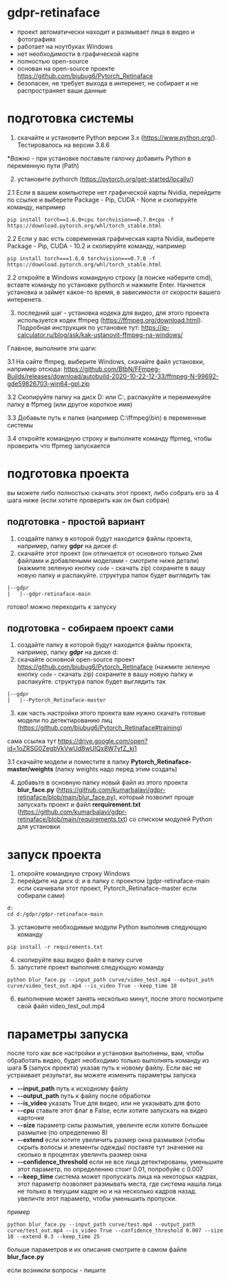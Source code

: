 # gdpr-retinaface

- проект автоматически находит и размывает лица в видео и фотографиях
- работает на ноутбуках Windows
- нет необходимости в графической карте
- полностью open-source
- основан на open-source проекте https://github.com/biubug6/Pytorch_Retinaface
- безопасен, не требует выхода в интеренет, не собирает и не распространяет ваши данные

# подготовка системы
1. скачайте и установите Python версии 3.x (https://www.python.org/). Тестировалось на версии 3.8.6

**Важно* - при установке поставьте галочку добавить Python в переменную пути (Path)

2. установите pythorch (https://pytorch.org/get-started/locally/)

2.1 Если в вашем компьютере нет графической карты Nvidia, перейдите по ссылке и выберете Package - Pip, CUDA - None и скопируйте команду, например 
```
pip install torch==1.6.0+cpu torchvision==0.7.0+cpu -f https://download.pytorch.org/whl/torch_stable.html
```
2.2 Если у вас есть современная графическая карта Nvidia, выберете Package - Pip, CUDA - 10.2 и скопируйте команду, например 
```
pip install torch===1.6.0 torchvision===0.7.0 -f https://download.pytorch.org/whl/torch_stable.html
```
2.2 откройте в Windows командную строку (в поиске наберите cmd), вставте команду по установке pythorch и нажмите Enter. Начнется установка и займет какое-то время, в зависимости от скорости вашего интеренета.

3. последний шаг - установка кодека для видео, для этого проекта используется кодек ffmpeg (https://ffmpeg.org/download.html).
Подробная инструкция по установке тут: https://ip-calculator.ru/blog/ask/kak-ustanovit-ffmpeg-na-windows/

Главное, выполните эти шаги:

3.1 На сайте ffmpeg, выберите Windows, скачайте файл установки, например отсюда:
https://github.com/BtbN/FFmpeg-Builds/releases/download/autobuild-2020-10-22-12-33/ffmpeg-N-99692-gde59826703-win64-gpl.zip

3.2 Скопируйте папку на диск D: или C:, распакуйте и переименуйте папку в ffpmeg (или другое короткое имя)

3.3 Добавьте путь к папке (например C:\ffmpeg\bin\) в переменные системы

3.4 откройте командную строку и выполните команду ffpmeg, чтобы проверить что ffpmeg запускается


# подготовка проекта

вы можете либо полностью скачать этот проект, либо собрать его за 4 шага ниже (если хотите проверить как он был собран)

## подготовка - простой вариант

1. создайте папку в которой будут находится файлы проекта, например, папку **gdpr** на диске d:
2. скачайте этот проект (он отличается от основного только 2мя файлами и добавлеными моделами - смотрите ниже детали)
(нажмите зеленую кнопку ``code`` - скачать zip)
сохраните в вашу новую папку и распакуйте. структура папок будет выглядить так
```d-
|--gdpr
|   |--gdpr-retinaface-main
```
готово! можно переходить к запуску

## подготовка - собираем проект сами

1. создайте папку в которой будут находится файлы проекта, например, папку **gdpr** на диске d:
2. скачайте основной open-source проект https://github.com/biubug6/Pytorch_Retinaface (нажмите зеленую кнопку ``code`` - скачать zip)
сохраните в вашу новую папку и распакуйте. структура папок будет выглядить так

```d-
|--gdpr
|   |--Pytorch_Retinaface-master
```
3. как часть настройки этого проекта вам нужно скачать готовые модели по детектированию лиц (https://github.com/biubug6/Pytorch_Retinaface#training)

сама ссылка тут https://drive.google.com/open?id=1oZRSG0ZegbVkVwUd8wUIQx8W7yfZ_ki1

3.1 скачайте модели и поместите в папку **Pytorch_Retinaface-master/weights** (папку weights надо перед этим создать)


4. добавьте в основную папку новый файл из этого проекта **blur_face.py** (https://github.com/kumarbalavi/gdpr-retinaface/blob/main/blur_face.py), который позволит проще запускать проект и файл **rerquirement.txt** (https://github.com/kumarbalavi/gdpr-retinaface/blob/main/requirements.txt) со списком модулей Python для установки

# запуск проекта
1. откройте командную строку Windows
2. перейдите на диск d: и в папку с проектом (gdpr-retinaface-main если скачивали этот проект, Pytorch_Retinaface-master если собирали сами)
```
d:
cd d:/gdpr/gdpr-retinaface-main
```

3. установите необходимые модули Python выполнив следующую команду
```
pip install -r requirements.txt
```

4. скопируйте ваш видео файл в папку curve
5. запустите проект выполнив следующую команду
```
python blur_face.py --input_path curve/video_test.mp4 --output_path curve/video_test_out.mp4 --is_video True --keep_time 10
```
6. выполнение может занять несколько минут, после этого посмотрите свой файл video_test_out.mp4


# параметры запуска
после того как все настройки и установки выполнены, вам, чтобы обработать видео, будет необходимо только выполнять команду из шага **5** (запуск проекта) указав путь к новому файлу.
Если вас не устраивает результат, вы можете изменить параметры запуска
- **--input_path** путь к исходному файлу
- **--output_path** путь к файлу после обработки
- **--is_video** указать True для видео, или не указывать для фото
- **--cpu** ставьте этот флаг в False, если хотите запускать на видео карточке
- **--size** параметр силы размытия, увеличте если хотите большее размытие (по определению 8)
- **--extend** если хотите увеличить размер окна размывки (чтобы скрыть волосы и элементы одежды) поставте тут значение на сколько в процентах увеличть размер окна
- **--confidence_threshold** если не все лица детектированы, уменьшите этот параметр, по определению стоит 0.01, попробуйе с 0.007
- **--keep_time** система может пропускать лица на некоторых кадрах, этот параметр позволяет размывать места, где система нашла лица не только в текущим кадре но и на несколько кадров назад. увеличте этот параметр, чтобы уменьшить пропуски.

пример

```
python blur_face.py --input_path curve/test.mp4 --output_path curve/test_out.mp4 --is_video True --confidence_threshold 0.007 --size 10 --extend 0.3 --keep_time 25
```

больше параметров и их описания смотрите в самом файле **blur_face.py**

если возникли вопросы - пишите
